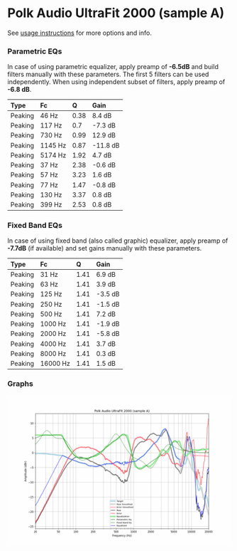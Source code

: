 # Polk Audio UltraFit 2000 (sample A)
See [usage instructions](https://github.com/jaakkopasanen/AutoEq#usage) for more options and info.

### Parametric EQs
In case of using parametric equalizer, apply preamp of **-6.5dB** and build filters manually
with these parameters. The first 5 filters can be used independently.
When using independent subset of filters, apply preamp of **-6.8 dB**.

| Type    | Fc      |    Q | Gain     |
|:--------|:--------|:-----|:---------|
| Peaking | 46 Hz   | 0.38 | 8.4 dB   |
| Peaking | 117 Hz  | 0.7  | -7.3 dB  |
| Peaking | 730 Hz  | 0.99 | 12.9 dB  |
| Peaking | 1145 Hz | 0.87 | -11.8 dB |
| Peaking | 5174 Hz | 1.92 | 4.7 dB   |
| Peaking | 37 Hz   | 2.38 | -0.6 dB  |
| Peaking | 57 Hz   | 3.23 | 1.6 dB   |
| Peaking | 77 Hz   | 1.47 | -0.8 dB  |
| Peaking | 130 Hz  | 3.37 | 0.8 dB   |
| Peaking | 399 Hz  | 2.53 | 0.8 dB   |

### Fixed Band EQs
In case of using fixed band (also called graphic) equalizer, apply preamp of **-7.7dB**
(if available) and set gains manually with these parameters.

| Type    | Fc       |    Q | Gain    |
|:--------|:---------|:-----|:--------|
| Peaking | 31 Hz    | 1.41 | 6.9 dB  |
| Peaking | 63 Hz    | 1.41 | 3.9 dB  |
| Peaking | 125 Hz   | 1.41 | -3.5 dB |
| Peaking | 250 Hz   | 1.41 | -1.5 dB |
| Peaking | 500 Hz   | 1.41 | 7.2 dB  |
| Peaking | 1000 Hz  | 1.41 | -1.9 dB |
| Peaking | 2000 Hz  | 1.41 | -5.8 dB |
| Peaking | 4000 Hz  | 1.41 | 3.7 dB  |
| Peaking | 8000 Hz  | 1.41 | 0.3 dB  |
| Peaking | 16000 Hz | 1.41 | 1.5 dB  |

### Graphs
![](./Polk%20Audio%20UltraFit%202000%20(sample%20A).png)